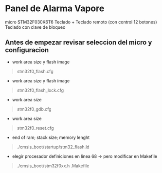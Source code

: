 # Panel de Alarma Vapore
micro STM32F030K6T6
Teclado + Teclado remoto (con control 12 botones)
Teclado con clave de bloqueo

Antes de empezar revisar seleccion del micro y configuracion
------------------------------------------------------------

* work area size y flash image
>stm32f0_flash.cfg

* work area size y flash image
>stm32f0_flash_lock.cfg

* work area size
>stm32f0_gdb.cfg

* work area size
>stm32f0_reset.cfg

* end of ram; stack size; memory lenght
>./cmsis_boot/startup/stm32_flash.ld

* elegir procesador definiciones en linea 68 -> pero modificar en Makefile
>./cmsis_boot/stm32f0xx.h
>.Makefile



